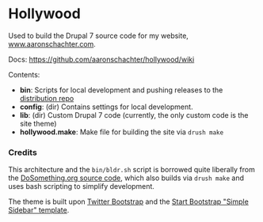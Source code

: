 # Hollywood

Used to build the Drupal 7 source code for my website, www.aaronschachter.com.

Docs: https://github.com/aaronschachter/hollywood/wiki

Contents:

* **bin**: Scripts for local development and pushing releases to the [distribution repo](https://github.com/aaronschachter/hollywood-dist)
* **config**: (dir) Contains settings for local development.
* **lib**: (dir) Custom Drupal 7 code (currently, the only custom code is the site theme)
* **hollywood.make**: Make file for building the site via `drush make`

### Credits
This architecture and the `bin/bldr.sh` script is borrowed quite liberally from the [DoSomething.org source code](https://github.com/dosomething/dosomething), which also builds via `drush make` and uses bash scripting to simplify development.

The theme is built upon [Twitter Bootstrap](http://getbootstrap.com/) and the [Start Bootstrap "Simple Sidebar" template](http://startbootstrap.com/template-overviews/simple-sidebar/).
